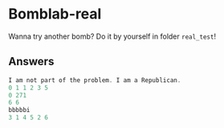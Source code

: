 # Bomblab-real

Wanna try another bomb? Do it by yourself in folder `real_test`!

## Answers

```c
I am not part of the problem. I am a Republican.
0 1 1 2 3 5
0 271
6 6
bbbbbi
3 1 4 5 2 6
```
